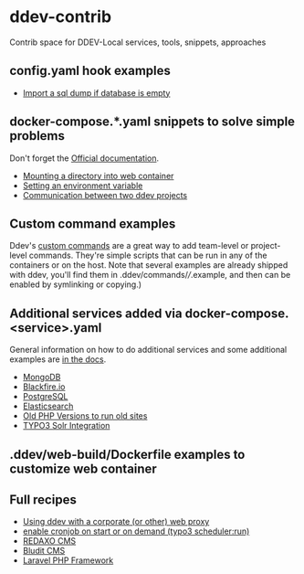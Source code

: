 # ddev-contrib
Contrib space for DDEV-Local services, tools, snippets, approaches

## config.yaml hook examples

* [Import a sql dump if database is empty](hook-examples/import-db-if-empty/README.md)

## docker-compose.*.yaml snippets to solve simple problems

Don't forget the [Official documentation](https://ddev.readthedocs.io/en/stable/users/extend/custom-compose-files/).

* [Mounting a directory into web container](docker-compose-snippets/mounting-directory/README.md)
* [Setting an environment variable](docker-compose-snippets/environment-variable/docker-compose.env.yaml)
* [Communication between two ddev projects](docker-compose-snippets/project-communication/README.md)

## Custom command examples

Ddev's [custom commands](https://ddev.readthedocs.io/en/latest/users/extend/custom-commands/) are a great way to add team-level or project-level commands. They're simple scripts that can be run in any of the containers or on the host. Note that several examples are already shipped with ddev, you'll find them in .ddev/commands/*/*.example, and then can be enabled by symlinking or copying.)

## Additional services added via docker-compose.\<service\>.yaml

General information on how to do additional services and some additional examples are [in the docs](https://ddev.readthedocs.io/en/latest/users/extend/additional-services/).

* [MongoDB](docker-compose-services/mongodb/)
* [Blackfire.io](docker-compose-services/blackfire/)
* [PostgreSQL](docker-compose-services/postgres/)
* [Elasticsearch](docker-compose-services/elasticsearch)
* [Old PHP Versions to run old sites](docker-compose-services/old_php)
* [TYPO3 Solr Integration](docker-compose-services/typo3-solr)

## .ddev/web-build/Dockerfile examples to customize web container

## Full recipes

* [Using ddev with a corporate (or other) web proxy](recipes/proxy/README.md)
* [enable cronjob on start or on demand (typo3 scheduler:run)](recipes/cronjob/README.md)
* [REDAXO CMS](recipes/redaxo-cms)
* [Bludit CMS](recipes/bludit-cms)
* [Laravel PHP Framework](recipes/laravel)
